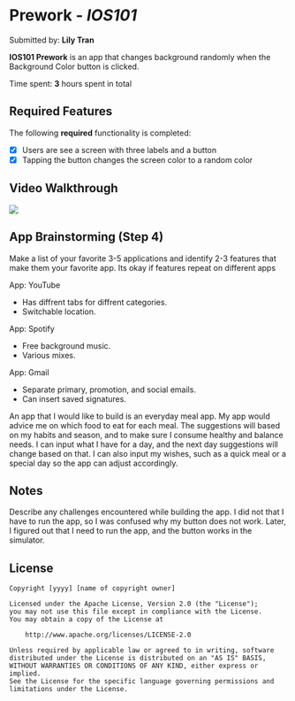 # Prework - *IOS101*

Submitted by: **Lily Tran**

**IOS101 Prework** is an app that changes background randomly when the Background Color button is clicked. 

Time spent: **3** hours spent in total

## Required Features

The following **required** functionality is completed:

- [x] Users are see a screen with three labels and a button
- [x] Tapping the button changes the screen color to a random color
 
## Video Walkthrough

   <div>
    <a href="https://www.loom.com/share/0f79f9b121bb4ad29b7f98a8be6e4614">
      <img style="max-width:300px;" src="https://cdn.loom.com/sessions/thumbnails/0f79f9b121bb4ad29b7f98a8be6e4614-75f99535ba58a3df-full-play.gif">
    </a>
  </div>

## App Brainstorming (Step 4)
Make a list of your favorite 3-5 applications and identify 2-3 features that make them your favorite app. Its okay if features repeat on different apps

App: YouTube
- Has diffrent tabs for diffrent categories.
- Switchable location.

App: Spotify
- Free background music.
- Various mixes.

App: Gmail
- Separate primary, promotion, and social emails.
- Can insert saved signatures.

An app that I would like to build is an everyday meal app. My app would advice me on which food to eat for each meal. The suggestions will based on my habits and season, and to make sure I consume healthy and balance needs. I can input what I have for a day, and the next day suggestions will change based on that.  I can also input my wishes, such as a quick meal or a special day so the app can adjust accordingly.

## Notes

Describe any challenges encountered while building the app.
I did not that I have to run the app, so I was confused why my button does not work. Later, I figured out that I need to run the app, and the button works in the simulator.

## License

    Copyright [yyyy] [name of copyright owner]

    Licensed under the Apache License, Version 2.0 (the "License");
    you may not use this file except in compliance with the License.
    You may obtain a copy of the License at

        http://www.apache.org/licenses/LICENSE-2.0

    Unless required by applicable law or agreed to in writing, software
    distributed under the License is distributed on an "AS IS" BASIS,
    WITHOUT WARRANTIES OR CONDITIONS OF ANY KIND, either express or implied.
    See the License for the specific language governing permissions and
    limitations under the License.
